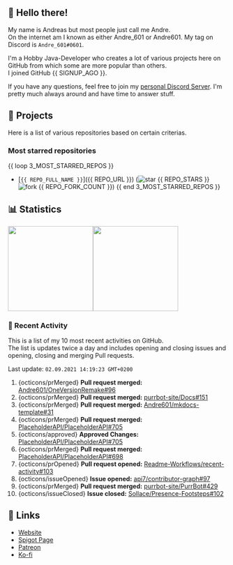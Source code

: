 <!-- Links -->
[purr]: https://purrbot.site
[discord]: https://discord.gg/6dazXp6
[website]: https://andre601.ch
[spigot]: https://www.spigotmc.org/resources/authors/56829/
[patreon]: https://patreon.com/andre_601
[ko-fi]: https://ko-fi.com/andre_601

<!-- SVGs -->
[star]: https://cdn.jsdelivr.net/gh/Readme-Workflows/Readme-Icons@main/icons/octicons/StarredRepository.svg
[fork]: https://cdn.jsdelivr.net/gh/Readme-Workflows/Readme-Icons@main/icons/octicons/ForkedRepository.svg

## 👋 Hello there!
My name is Andreas but most people just call me Andre.  
On the internet am I known as either Andre_601 or Andre601. My tag on Discord is `Andre_601#0601`.

I'm a Hobby Java-Developer who creates a lot of various projects here on GitHub from which some are more popular than others.  
I joined GitHub {{ SIGNUP_AGO }}.

If you have any questions, feel free to join my [personal Discord Server][discord]. I'm pretty much always around and have time to answer stuff.

## 📁 Projects
Here is a list of various repositories based on certain criterias.

### Most starred repositories

{{ loop 3_MOST_STARRED_REPOS }}
- [`{{ REPO_FULL_NAME }}`]({{ REPO_URL }}) (![star] {{ REPO_STARS }} ![fork] {{ REPO_FORK_COUNT }})
{{ end 3_MOST_STARRED_REPOS }}

## 📊 Statistics
<img height="195px" src="https://github-readme-stats.vercel.app/api?username=Andre601&show_icons=true&hide_rank=true&title_color=3498db&bg_color=ffffff00&text_color=718096&disable_animations=true"><img height="195px" src="https://github-readme-stats.vercel.app/api/top-langs?username=Andre601&layout=compact&title_color=3498db&bg_color=ffffff00&text_color=718096">

### 📜 Recent Activity
This is a list of my 10 most recent activities on GitHub.  
The list is updates twice a day and includes opening and closing issues and opening, closing and merging Pull requests.

<!--RECENT_ACTIVITY:last_update-->
Last update: `02.09.2021 14:19:23 GMT+0200`
<!--RECENT_ACTIVITY:last_update_end-->
<!--RECENT_ACTIVITY:start-->
1. {octicons/prMerged} **Pull request merged:** [Andre601/OneVersionRemake#96](https://github.com/Andre601/OneVersionRemake/pull/96)
2. {octicons/prMerged} **Pull request merged:** [purrbot-site/Docs#151](https://github.com/purrbot-site/Docs/pull/151)
3. {octicons/prMerged} **Pull request merged:** [Andre601/mkdocs-template#31](https://github.com/Andre601/mkdocs-template/pull/31)
4. {octicons/prMerged} **Pull request merged:** [PlaceholderAPI/PlaceholderAPI#705](https://github.com/PlaceholderAPI/PlaceholderAPI/pull/705)
5. {octicons/approved} **Approved Changes:** [PlaceholderAPI/PlaceholderAPI#705](https://github.com/PlaceholderAPI/PlaceholderAPI/pull/705#pullrequestreview-743813930)
6. {octicons/prMerged} **Pull request merged:** [PlaceholderAPI/PlaceholderAPI#698](https://github.com/PlaceholderAPI/PlaceholderAPI/pull/698)
7. {octicons/prOpened} **Pull request opened:** [Readme-Workflows/recent-activity#103](https://github.com/Readme-Workflows/recent-activity/pull/103)
8. {octicons/issueOpened} **Issue opened:** [api7/contributor-graph#97](https://github.com/api7/contributor-graph/issues/97)
9. {octicons/prMerged} **Pull request merged:** [purrbot-site/PurrBot#429](https://github.com/purrbot-site/PurrBot/pull/429)
10. {octicons/issueClosed} **Issue closed:** [Sollace/Presence-Footsteps#102](https://github.com/Sollace/Presence-Footsteps/issues/102)
<!--RECENT_ACTIVITY:end-->

## 🔗 Links
- [Website]
- [Spigot Page][spigot]
- [Patreon]
- [Ko-fi]
